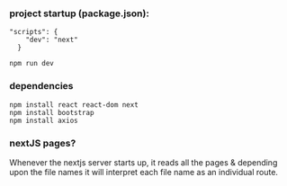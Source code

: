 ### project startup (package.json):
```
"scripts": {
    "dev": "next"
  }
```
```
npm run dev 
```

### dependencies
```
npm install react react-dom next
npm install bootstrap
npm install axios
```

### nextJS pages?
Whenever the nextjs server starts up, it reads all the pages &
depending upon the file names it will interpret each file name 
as an individual route.